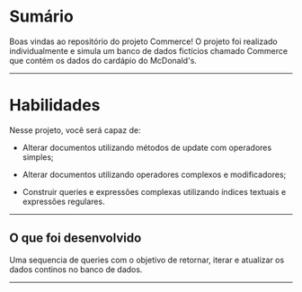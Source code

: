 
# Sumário

Boas vindas ao repositório do projeto Commerce! O projeto foi realizado individualmente e simula um banco de dados fictícios chamado Commerce que contém os dados do cardápio do McDonald's.

---

# Habilidades

Nesse projeto, você será capaz de:

  - Alterar documentos utilizando métodos de update com operadores simples;

  - Alterar documentos utilizando operadores complexos e modificadores;

  - Construir queries e expressões complexas utilizando índices textuais e expressões regulares.

---

## O que foi desenvolvido

Uma sequencia de queries com o objetivo de retornar, iterar e atualizar os dados continos no banco de dados.

---
